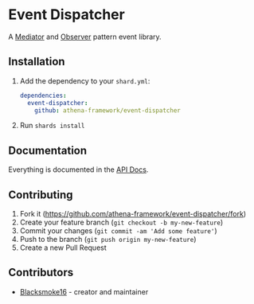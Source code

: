 # Event Dispatcher

A [Mediator](https://en.wikipedia.org/wiki/Mediator_pattern) and [Observer](https://en.wikipedia.org/wiki/Observer_pattern) pattern event library.

## Installation

1. Add the dependency to your `shard.yml`:

   ```yaml
   dependencies:
     event-dispatcher:
       github: athena-framework/event-dispatcher
   ```

2. Run `shards install`

## Documentation

Everything is documented in the [API Docs](https://blacksmoke16.github.io/athena-framework/event-dispatcher/Athena/EventDispatcher.html).

## Contributing

1. Fork it (https://github.com/athena-framework/event-dispatcher/fork)
2. Create your feature branch (`git checkout -b my-new-feature`)
3. Commit your changes (`git commit -am 'Add some feature'`)
4. Push to the branch (`git push origin my-new-feature`)
5. Create a new Pull Request

## Contributors

- [Blacksmoke16](https://github.com/blacksmoke16) - creator and maintainer
